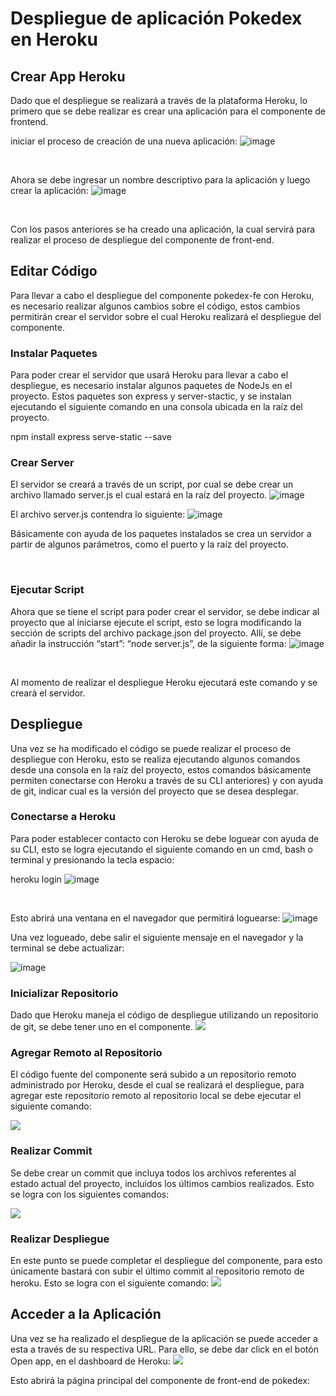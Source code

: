 <h1>Despliegue de aplicación Pokedex en Heroku</h1>

<h2>Crear App Heroku</h2>

Dado que el despliegue se realizará a través de la plataforma Heroku, lo primero que se debe realizar es crear una aplicación para el componente de frontend.

iniciar el proceso de creación de una nueva aplicación:
![image](https://user-images.githubusercontent.com/111609882/198682561-4997c009-2ac0-490d-8d02-05269d528980.png)

<br>

Ahora se debe ingresar un nombre descriptivo para la aplicación y luego crear la aplicación:
![image](https://user-images.githubusercontent.com/111609882/198683008-62475d9f-c7aa-409d-8b88-10435696f5c5.png)

<br>

Con los pasos anteriores se ha creado una aplicación, la cual servirá para realizar el proceso de despliegue del componente de front-end.

<h2>Editar Código</h2>
Para llevar a cabo el despliegue del componente pokedex-fe con Heroku, es necesario realizar algunos cambios sobre el código, estos cambios permitirán crear el servidor sobre el cual Heroku realizará el despliegue del componente.

<h3>Instalar Paquetes</h3>

Para poder crear el servidor que usará Heroku para llevar a cabo el despliegue, es necesario instalar algunos paquetes de NodeJs en el proyecto. Estos paquetes son express y server-stactic, y se instalan ejecutando el siguiente comando en una consola ubicada en la raíz del proyecto.

npm install express serve-static --save

<h3>Crear Server</h3>

El servidor se creará a través de un script, por cual se debe crear un archivo llamado server.js el cual estará en la raíz del proyecto.
![image](https://user-images.githubusercontent.com/111609882/198686168-e38616cc-bcb4-40c8-b57c-9c53e0e1bc92.png)
<br>

El archivo server.js contendra lo siguiente:
![image](https://user-images.githubusercontent.com/111609882/198689797-02227444-00d7-489f-9992-8dc707ca9c98.png)

Básicamente con ayuda de los paquetes instalados se crea un servidor a partir de algunos parámetros, como el puerto y la raíz del proyecto.

<br>

<h3>Ejecutar Script</h3>

Ahora que se tiene el script para poder crear el servidor, se debe indicar al proyecto que al iniciarse ejecute el script, esto se logra modificando la sección de scripts del archivo package.json del proyecto. Allí, se debe añadir la instrucción “start”: “node server.js”, de la siguiente forma:
![image](https://user-images.githubusercontent.com/111609882/198691446-162d5968-129b-41ca-bfb0-1c676c7ca7e5.png)

<br>

Al momento de realizar el despliegue Heroku ejecutará este comando y se creará el servidor.

<h2>Despliegue</h2>

Una vez se ha modificado el código se puede realizar el proceso de despliegue con Heroku, esto se realiza ejecutando algunos comandos desde una consola en la raíz del proyecto, estos comandos básicamente permiten conectarse con Heroku a través de su CLI anteriores) y con ayuda de git, indicar cual es la versión del proyecto que se desea desplegar.

<h3>Conectarse a Heroku</h3>

Para poder establecer contacto con Heroku se debe loguear con ayuda de su CLI, esto se logra ejecutando el siguiente comando en un cmd, bash o terminal y presionando la tecla espacio:

heroku login
![image](https://user-images.githubusercontent.com/111609882/198691789-88493f80-9e7e-43f0-b3c8-9ca3e5aee7a9.png)

<br>

Esto abrirá una ventana en el navegador que permitirá loguearse:
![image](https://user-images.githubusercontent.com/111609882/198691748-e197fa04-eaff-4cd1-8d7b-db910a95b4d2.png)
<br>

Una vez logueado, debe salir el siguiente mensaje en el navegador y la terminal se debe actualizar:

![image](https://user-images.githubusercontent.com/111609882/198691951-0250ac3c-d199-4bfa-b0f4-0fbb20724ef3.png)
<br>

<h3>Inicializar Repositorio</h3>
Dado que Heroku maneja el código de despliegue utilizando un repositorio de git, se debe tener uno en el componente.
<img src="https://user-images.githubusercontent.com/111609882/198707210-b2e7bac7-db9b-4b7b-92e4-40a3c81500e1.png">

<h3>Agregar Remoto al Repositorio</h3>
<p>El código fuente del componente será subido a un repositorio remoto administrado por Heroku, desde el cual se realizará el despliegue, para agregar este repositorio remoto al repositorio local se debe ejecutar el siguiente comando:</p>
<img src="https://user-images.githubusercontent.com/111609882/198695446-cfd9e6d6-5452-4424-a80b-6673e04701e5.png">

<h3>Realizar Commit</h3>
<p>Se debe crear un commit que incluya todos los archivos referentes al estado actual del proyecto, incluidos los últimos cambios realizados. Esto se logra con los siguientes comandos:</p>
<img src="https://user-images.githubusercontent.com/111609882/198695853-2f88d9f9-d922-48da-a711-804c761637b6.png">

<h3>Realizar Despliegue</h3>
En este punto se puede completar el despliegue del componente, para esto únicamente bastará con subir el último commit al repositorio remoto de heroku. Esto se logra con el siguiente comando:
<img src="https://user-images.githubusercontent.com/111609882/198693017-b188a5a9-b91d-4644-8ff5-7d65fb725c4f.png">
<br>

<h2>Acceder a la Aplicación</h2>
Una vez se ha realizado el despliegue de la aplicación se puede acceder a esta a través de su respectiva URL. Para ello, se debe dar click en el botón Open app, en el dashboard de Heroku:
<img src="https://user-images.githubusercontent.com/111609882/198693415-acd93a3c-9acc-4dc1-a292-b99c4f5d3c22.png">

Esto abrirá la página principal del componente de front-end de pokedex:



